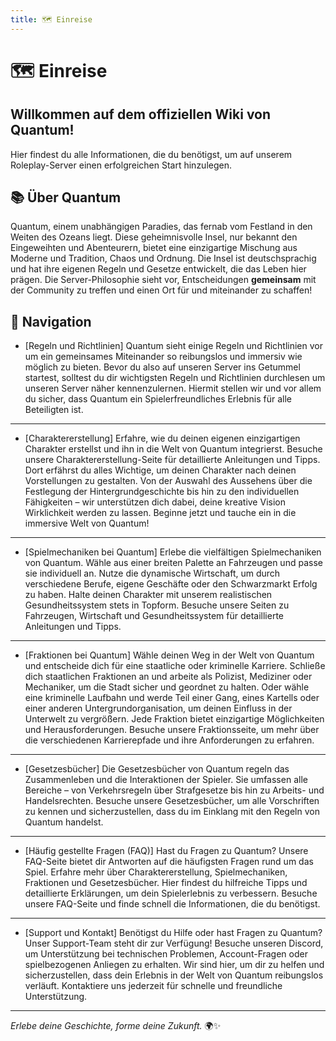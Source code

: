 ```yaml
---
title: 🗺️ Einreise
---
```


# 🗺️ Einreise

## Willkommen auf dem offiziellen Wiki von Quantum!
Hier findest du alle Informationen, die du benötigst, um auf unserem Roleplay-Server einen erfolgreichen Start hinzulegen.

## 📚 Über Quantum
Quantum, einem unabhängigen Paradies, das fernab vom Festland in den Weiten des Ozeans liegt. Diese geheimnisvolle Insel, nur bekannt den Eingeweihten und Abenteurern, bietet eine einzigartige Mischung aus Moderne und Tradition, Chaos und Ordnung. Die Insel ist deutschsprachig und hat ihre eigenen Regeln und Gesetze entwickelt, die das Leben hier prägen. Die Server-Philosophie sieht vor, Entscheidungen **gemeinsam** mit der Community zu treffen und einen Ort für und miteinander zu schaffen!

## 🧭 Navigation
- [Regeln und Richtlinien]
Quantum sieht einige Regeln und Richtlinien vor um ein gemeinsames Miteinander so reibungslos und immersiv wie möglich zu bieten. Bevor du also auf unseren Server ins Getummel startest, solltest du dir wichtigsten Regeln und Richtlinien durchlesen um unseren Server näher kennenzulernen. Hiermit stellen wir und vor allem du sicher, dass Quantum ein Spielerfreundliches Erlebnis für alle Beteiligten ist.
---
- [Charaktererstellung]
Erfahre, wie du deinen eigenen einzigartigen Charakter erstellst und ihn in die Welt von Quantum integrierst. Besuche unsere Charaktererstellung-Seite für detaillierte Anleitungen und Tipps. Dort erfährst du alles Wichtige, um deinen Charakter nach deinen Vorstellungen zu gestalten. Von der Auswahl des Aussehens über die Festlegung der Hintergrundgeschichte bis hin zu den individuellen Fähigkeiten – wir unterstützen dich dabei, deine kreative Vision Wirklichkeit werden zu lassen. Beginne jetzt und tauche ein in die immersive Welt von Quantum!
---
- [Spielmechaniken bei Quantum]
Erlebe die vielfältigen Spielmechaniken von Quantum. Wähle aus einer breiten Palette an Fahrzeugen und passe sie individuell an. Nutze die dynamische Wirtschaft, um durch verschiedene Berufe, eigene Geschäfte oder den Schwarzmarkt Erfolg zu haben. Halte deinen Charakter mit unserem realistischen Gesundheitssystem stets in Topform. Besuche unsere Seiten zu Fahrzeugen, Wirtschaft und Gesundheitssystem für detaillierte Anleitungen und Tipps.
---
- [Fraktionen bei Quantum]
Wähle deinen Weg in der Welt von Quantum und entscheide dich für eine staatliche oder kriminelle Karriere. Schließe dich staatlichen Fraktionen an und arbeite als Polizist, Mediziner oder Mechaniker, um die Stadt sicher und geordnet zu halten. Oder wähle eine kriminelle Laufbahn und werde Teil einer Gang, eines Kartells oder einer anderen Untergrundorganisation, um deinen Einfluss in der Unterwelt zu vergrößern. Jede Fraktion bietet einzigartige Möglichkeiten und Herausforderungen. Besuche unsere Fraktionsseite, um mehr über die verschiedenen Karrierepfade und ihre Anforderungen zu erfahren.
---
- [Gesetzesbücher]
Die Gesetzesbücher von Quantum regeln das Zusammenleben und die Interaktionen der Spieler. Sie umfassen alle Bereiche – von Verkehrsregeln über Strafgesetze bis hin zu Arbeits- und Handelsrechten. Besuche unsere Gesetzesbücher, um alle Vorschriften zu kennen und sicherzustellen, dass du im Einklang mit den Regeln von Quantum handelst.
---
- [Häufig gestellte Fragen (FAQ)]
Hast du Fragen zu Quantum? Unsere FAQ-Seite bietet dir Antworten auf die häufigsten Fragen rund um das Spiel. Erfahre mehr über Charaktererstellung, Spielmechaniken, Fraktionen und Gesetzesbücher. Hier findest du hilfreiche Tipps und detaillierte Erklärungen, um dein Spielerlebnis zu verbessern. Besuche unsere FAQ-Seite und finde schnell die Informationen, die du benötigst.
---
- [Support und Kontakt]
Benötigst du Hilfe oder hast Fragen zu Quantum? Unser Support-Team steht dir zur Verfügung! Besuche unseren Discord, um Unterstützung bei technischen Problemen, Account-Fragen oder spielbezogenen Anliegen zu erhalten. Wir sind hier, um dir zu helfen und sicherzustellen, dass dein Erlebnis in der Welt von Quantum reibungslos verläuft. Kontaktiere uns jederzeit für schnelle und freundliche Unterstützung.

---
*Erlebe deine Geschichte, forme deine Zukunft.* 🌍✨
